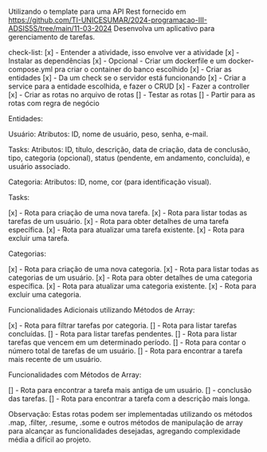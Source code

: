 Utilizando o template para uma API Rest fornecido em <https://github.com/TI-UNICESUMAR/2024-programacao-III-ADSIS5S/tree/main/11-03-2024>
Desenvolva um aplicativo para gerenciamento de tarefas.

check-list:
[x] - Entender a atividade, isso envolve ver a atividade
[x] - Instalar as dependências
[x] - Opcional - Criar um dockerfile e um docker-compose.yml pra criar o container do banco escolhido
[x] - Criar as entidades
[x] - Da um check se o servidor está funcionando
[x] - Criar a service para a entidade escolhida, e fazer o CRUD
[x] - Fazer a controller
[x] - Criar as rotas no arquivo de rotas
[] - Testar as rotas
[] - Partir para as rotas com regra de negócio

Entidades:

Usuário:
Atributos: ID, nome de usuário, peso, senha, e-mail.

Tasks:
Atributos: ID, título, descrição, data de criação, data de conclusão, tipo, categoria (opcional), status (pendente, em andamento, concluída), e usuário associado.

Categoria:
Atributos: ID, nome, cor (para identificação visual).

Tasks:

[x] - Rota para criação de uma nova tarefa.
[x] - Rota para listar todas as tarefas de um usuário.
[x] - Rota para obter detalhes de uma tarefa específica.
[x] - Rota para atualizar uma tarefa existente.
[x] - Rota para excluir uma tarefa.

Categorias:

[x] - Rota para criação de uma nova categoria.
[x] - Rota para listar todas as categorias de um usuário.
[x] - Rota para obter detalhes de uma categoria específica.
[x] - Rota para atualizar uma categoria existente.
[x] - Rota para excluir uma categoria.

Funcionalidades Adicionais utilizando Métodos de Array:

[x] - Rota para filtrar tarefas por categoria.
[] - Rota para listar tarefas concluídas.
[] - Rota para listar tarefas pendentes.
[] - Rota para listar tarefas que vencem em um determinado período.
[] - Rota para contar o número total de tarefas de um usuário.
[] - Rota para encontrar a tarefa mais recente de um usuário.

Funcionalidades com Métodos de Array:

[] - Rota para encontrar a tarefa mais antiga de um usuário.
[] - conclusão das tarefas.
[] - Rota para encontrar a tarefa com a descrição mais longa.

Observação:
Estas rotas podem ser implementadas utilizando os métodos .map, .filter, .resume, .some e outros métodos de manipulação de array para alcançar as funcionalidades desejadas, agregando complexidade média a difícil ao projeto.
